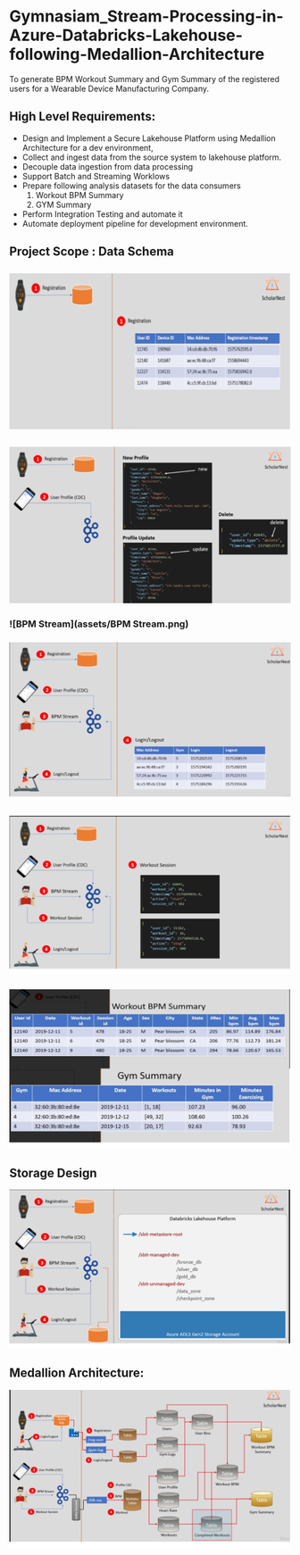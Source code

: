 # Gymnasiam_Stream-Processing-in-Azure-Databricks-Lakehouse-following-Medallion-Architecture
To generate BPM Workout Summary and Gym Summary of the registered users for a Wearable Device Manufacturing Company.

## High Level Requirements:
- Design and Implement a Secure Lakehouse Platform using Medallion Architecture for a dev environment,
- Collect and ingest data from the source system to lakehouse platform.
- Decouple data ingestion from data processing
- Support Batch and Streaming Worklows
- Prepare following analysis datasets for the data consumers
  1. Workout BPM Summary
  2. GYM Summary
- Perform Integration Testing and automate it
- Automate deployment pipeline for development environment.

## Project Scope : Data Schema
### ![Registration](assets/Registration.png)
### ![User Profile](assets/UserProfile.png)
### ![BPM Stream](assets/BPM Stream.png)
### ![Gym_Login_Logout](assets/Login_Logout.png)
### ![Workout_Session](assets/workout_session.png)
### ![BPM_Workout_Gym_Summary](assets/BPM_Workout_Gym_Summary.png)

## Storage Design
![Storage Design](assets/Storage_Design.png)

## Medallion Architecture:
![Medallion Architecture](assets/Medallion_Architecture.png)

